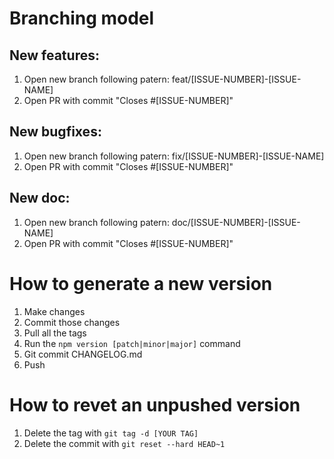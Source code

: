 # Branching model

## New features:

1. Open new branch following patern: feat/[ISSUE-NUMBER]-[ISSUE-NAME]
2. Open PR with commit "Closes #[ISSUE-NUMBER]"

## New bugfixes:

1. Open new branch following patern: fix/[ISSUE-NUMBER]-[ISSUE-NAME]
2. Open PR with commit "Closes #[ISSUE-NUMBER]"

## New doc:

1. Open new branch following patern: doc/[ISSUE-NUMBER]-[ISSUE-NAME]
2. Open PR with commit "Closes #[ISSUE-NUMBER]"

# How to generate a new version

1. Make changes
2. Commit those changes
3. Pull all the tags
4. Run the `npm version [patch|minor|major]` command
5. Git commit CHANGELOG.md
6. Push

# How to revet an unpushed version

1. Delete the tag with `git tag -d [YOUR TAG]`
2. Delete the commit with `git reset --hard HEAD~1`
